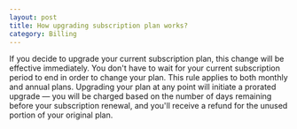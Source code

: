 ```yaml
---
layout: post
title: How upgrading subscription plan works?
category: Billing
---
```


If you decide to upgrade your current subscription plan, this change
will be effective immediately. You don't have to wait for your current subscription
period to end in order to change your plan. This rule applies to both monthly
and annual plans. Upgrading your plan at any point will initiate a prorated upgrade — 
you will be charged based on the number of days remaining before your subscription renewal, 
and you'll receive a refund for the unused portion of your original plan.

